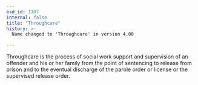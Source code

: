 ```yaml
---
esd_id: 1107
internal: false
title: "Throughcare"
history: >-
  Name changed to 'Throughcare' in version 4.00

---
```


Throughcare is the process of social work support and supervision of an offender and his or her family from the point of sentencing to release from prison and to the eventual discharge of the parole order or license or the supervised release order.

